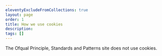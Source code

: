 ```yaml
---
eleventyExcludeFromCollections: true
layout: page
order: 1
title: How we use cookies 
description:
tags: []
---
```


The Ofqual Principle, Standards and Patterns site does not use cookies.
